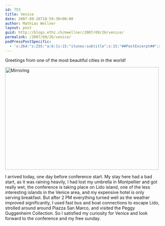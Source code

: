 ```yaml
---
id: 753
title: Venice
date: 2007-09-26T18:59:38+00:00
author: Mathias Wellner
layout: post
guid: http://blogs.ethz.ch/mwellner/2007/09/26/venice/
permalink: /2007/09/26/venice/
podPressPostSpecific:
  - 's:264:"s:255:"a:6:{s:15:"itunes:subtitle";s:15:"##PostExcerpt##";s:14:"itunes:summary";s:15:"##PostExcerpt##";s:15:"itunes:keywords";s:17:"##WordPressCats##";s:13:"itunes:author";s:10:"##Global##";s:15:"itunes:explicit";s:7:"Default";s:12:"itunes:block";s:7:"Default";}";";'
---
```

Greetings from one of the most beautiful cities in the world!

[<img src="http://farm2.static.flickr.com/1177/1469642414_33e0f85a91.jpg" width="500" height="334" alt="Mirroring" />](http://www.flickr.com/photos/mwellner/1469642414/ "Photo Sharing")

I arrived today, one day before conference start. My stay here had a bad start, as it was raining heavily, I had lost my umbrella in Montpellier and got really wet, the conference is taking place on Lido island, one of the less interesting islands in the Venice area, and my expensive hotel is only serving breakfast. But after 2 PM everything turned well as the weather improved significantly, I used fast bus and boat connections to escape Lido, strolled around around Piazza San Marco, and visited the Peggy Guggenheim Collection. So I satisfied my curiosity for Venice and look forward to the conference and my free sunday.